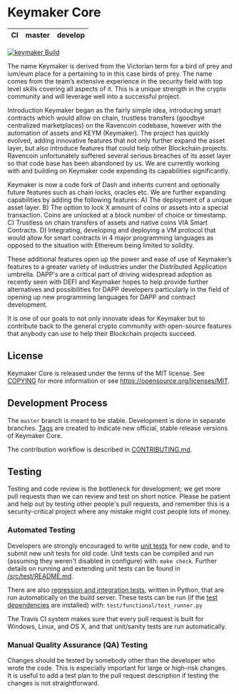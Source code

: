 Keymaker Core 
===========================

|CI|master|develop|
|-|-|-|

[![keymaker Build](https://github.com/keymakercoin/keymakercoin/actions/workflows/build.yaml/badge.svg?branch=master)](https://github.com/keymakercoin/keymakercoin/actions/workflows/build.yaml)

The name Keymaker is derived from the Victorian term for a bird of prey and ium/eum place for a pertaining to in this case birds of prey. The name comes from the team’s extensive experience in the security field with top level skills covering all aspects of it. This is a unique strength in the crypto community and will leverage well into a successful project.

Introduction
Keymaker began as the fairly simple idea, introducing smart contracts which would allow on chain, trustless transfers (goodbye centralized marketplaces) on the Ravencoin codebase, however with the automation of assets and KEYM (Keymaker).
The project has quickly evolved, adding innovative features that not only further expand the asset layer, but also introduce features that could help other Blockchain projects. Ravencoin unfortunately suffered several serious breaches of its asset layer so that code base has been abandoned by us. We are currently working with and building on Keymaker code expending its capabilities significantly.

Keymaker is now a code fork of Dash and inherits current and optionally future features such as chain locks, oracles etc. We are further expanding capabilities by adding the following features:
A)	The deployment of a unique asset layer.
B)	The option to lock X amount of coins or assets into a special transaction. Coins are unlocked at a block number of choice or timestamp.
C)	Trustless on chain transfers of assets and native coins VIA Smart Contracts.
D)	Integrating, developing and deploying a VM protocol that would allow for smart contracts in 4 major programming languages as opposed to the situation with Ethereum being limited to solidity.

These additional features open up the power and ease of use of Keymaker’s features to a greater variety of industries under the Distributed Application umbrella. DAPP's are a critical part of driving widespread adoption as recently seen with DEFI and Keymaker hopes to help provide further alternatives and possibilities for DAPP developers particularly in the field of opening up new programming languages for DAPP and contract development.

It is one of our goals to not only innovate ideas for Keymaker but to contribute back to the general crypto community with open-source features that anybody can use to help their Blockchain projects succeed.


License
-------

Keymaker Core is released under the terms of the MIT license. See [COPYING](COPYING) for more
information or see https://opensource.org/licenses/MIT.

Development Process
-------------------

The `master` branch is meant to be stable. Development is done in separate branches.
[Tags](https://github.com/keymaker/keymaker/tags) are created to indicate new official,
stable release versions of Keymaker Core.

The contribution workflow is described in [CONTRIBUTING.md](CONTRIBUTING.md).

Testing
-------

Testing and code review is the bottleneck for development; we get more pull
requests than we can review and test on short notice. Please be patient and help out by testing
other people's pull requests, and remember this is a security-critical project where any mistake might cost people
lots of money.

### Automated Testing

Developers are strongly encouraged to write [unit tests](src/test/README.md) for new code, and to
submit new unit tests for old code. Unit tests can be compiled and run
(assuming they weren't disabled in configure) with: `make check`. Further details on running
and extending unit tests can be found in [/src/test/README.md](/src/test/README.md).

There are also [regression and integration tests](/test), written
in Python, that are run automatically on the build server.
These tests can be run (if the [test dependencies](/test) are installed) with: `test/functional/test_runner.py`

The Travis CI system makes sure that every pull request is built for Windows, Linux, and OS X, and that unit/sanity tests are run automatically.

### Manual Quality Assurance (QA) Testing

Changes should be tested by somebody other than the developer who wrote the
code. This is especially important for large or high-risk changes. It is useful
to add a test plan to the pull request description if testing the changes is
not straightforward.
